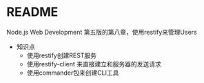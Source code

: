 # README

Node.js Web Development 第五版的第八章，使用restify来管理Users

* 知识点
  * 使用restify创建REST服务
  * 使用restify-client 来直接建立和服务器的发送请求
  * 使用commander包来创建CLI工具